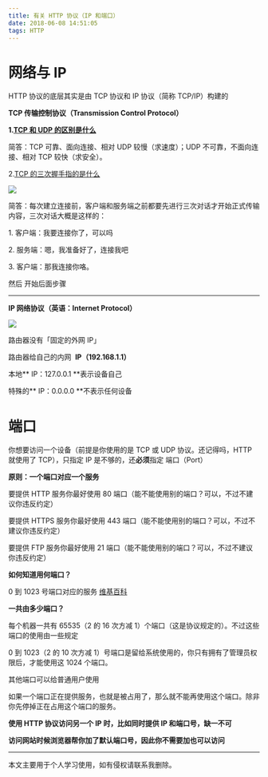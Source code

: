 ```yaml
---
title: 有关 HTTP 协议（IP 和端口）
date: 2018-06-08 14:51:05
tags: HTTP
---
```


# 网络与 IP

HTTP 协议的底层其实是由 TCP 协议和 IP 协议（简称 TCP/IP）构建的

**TCP 传输控制协议（Transmission Control Protocol）**

**1.[TCP 和 UDP 的区别是什么](https://www.nowcoder.com/questionTerminal/63c8b45c91a544bd8febc1f1ff02e3b5?toCommentId=73766)**

简答：TCP 可靠、面向连接、相对 UDP 较慢（求速度）；UDP 不可靠，不面向连接、相对 TCP 较快（求安全）。

2.[TCP 的三次握手指的是什么](https://github.com/jawil/blog/issues/14)

![](https://upload-images.jianshu.io/upload_images/7094266-5c97dd6f5e872dc1.png?imageMogr2/auto-orient/strip%7CimageView2/2/w/1240)

简答：每次建立连接前，客户端和服务端之前都要先进行三次对话才开始正式传输内容，三次对话大概是这样的：

1\. 客户端：我要连接你了，可以吗

2\. 服务端：嗯，我准备好了，连接我吧

3\. 客户端：那我连接你咯。

然后 开始后面步骤

---

**IP 网络协议（英语：Internet Protocol）**

![](https://upload-images.jianshu.io/upload_images/7094266-03aaae9c062d73d5.png?imageMogr2/auto-orient/strip%7CimageView2/2/w/1240)

路由器没有「固定的外网 IP」

路由器给自己的内网  **IP（192.168.1.1）**

本地** IP：127.0.0.1 **表示设备自己

特殊的** IP：0.0.0.0 **不表示任何设备

# 端口

你想要访问一个设备（前提是你使用的是 TCP 或 UDP 协议。还记得吗，HTTP 就使用了 TCP），只指定 IP 是不够的，还**必须**指定 端口（Port）

**原则：一个端口对应一个服务**

要提供 HTTP 服务你最好使用 80 端口（能不能使用别的端口？可以，不过不建议你违反约定）

要提供 HTTPS 服务你最好使用 443 端口（能不能使用别的端口？可以，不过不建议你违反约定）

要提供 FTP 服务你最好使用 21 端口（能不能使用别的端口？可以，不过不建议你违反约定）

**如何知道用何端口？**

0 到 1023 号端口对应的服务 [维基百科](https://zh.wikipedia.org/wiki/TCP/UDP%E7%AB%AF%E5%8F%A3%E5%88%97%E8%A1%A8#0.E5.88.B01023.E5.8F.B7.E7.AB.AF.E5.8F.A3)

**一共由多少端口？**

每个机器一共有 65535（2 的 16 次方减 1）个端口（这是协议规定的）。不过这些端口的使用由一些规定

0 到 1023（2 的 10 次方减 1）号端口是留给系统使用的，你只有拥有了管理员权限后，才能使用这 1024 个端口。

其他端口可以给普通用户使用

如果一个端口正在提供服务，也就是被占用了，那么就不能再使用这个端口。除非你先停掉正在占用这个端口的服务。

**使用 HTTP 协议访问另一个 IP 时，比如同时提供 IP 和端口号，缺一不可**

**访问网站时候浏览器帮你加了默认端口号，因此你不需要加也可以访问**

---

本文主要用于个人学习使用，如有侵权请联系我删除。
